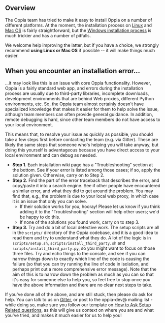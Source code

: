 ## Overview

The Oppia team has tried to make it easy to install Oppia on a number of different platforms. At the moment, the installation process on [Linux](https://github.com/oppia/oppia/wiki/Installing-Oppia-%28Linux%29) and [Mac OS](https://github.com/oppia/oppia/wiki/Installing-Oppia-%28Mac-OS%29) is fairly straightforward, but the [Windows installation process](https://github.com/oppia/oppia/wiki/Installing-Oppia-%28Windows%29) is much trickier and has a number of pitfalls.

We welcome help improving the latter, but if you have a choice, we strongly recommend **using Linux or Mac OS** if possible -- it will make things much easier.

## When you encounter an installation error...

...it may look like this is an issue with core Oppia functionality. However, Oppia is a fairly standard web app, and errors during the installation process are usually due to third-party libraries, incomplete downloads, development environments that are behind Web proxies, different Python environments, etc. So, the Oppia team almost certainly doesn't have specialized knowledge that makes it easier for them to help solve the issue, although team members can often provide general guidance. In addition, remote debugging is hard, since other team members do not have access to your local environment.

This means that, to resolve your issue as quickly as possible, you should take a few steps first before contacting the team (e.g. via Gitter). These are likely the same steps that someone who's helping you will take anyway, but doing this yourself is advantageous because you have direct access to your local environment and can debug as needed.

- **Step 1.** Each installation wiki page has a "Troubleshooting" section at the bottom. See if your error is listed among those cases; if so, apply the solution given. Otherwise, carry on to Step 2.
- **Step 2.** Find the part of the error traceback that describes the error, and copy/paste it into a search engine. See if other people have encountered a similar error, and what they did to get around the problem. You may find that, e.g., the problem is due to your local web proxy, in which case it is an issue that only you can solve.
  - If their solution works for you, hooray! Please let us know if you think adding it to the "Troubleshooting" section will help other users; we'd be happy to do this.
  - If none of the solutions you found work, carry on to step 3.
- **Step 3.** Try and do a bit of local detective work. The setup scripts are all in the `scripts/` directory of the Oppia codebase, and it is a good idea to read them and try to understand what they do. A lot of the logic is in `scripts/setup.sh`, `scripts/install_third_party.sh` and `scripts/install_third_party.py`, so you might want to focus on those three files. Try and echo things to the console, and see if you can narrow things down to exactly which line of the code is causing the failure (so that you can try running the line of code in isolation, and perhaps print out a more comprehensive error message). Note that the aim of this is to narrow down the problem as much as you can so that it's easy for someone else to help you, so feel free to stop once you have the above information and there are no clear next steps to take.

If you've done all of the above, and are still stuck, then please do ask for help. You can talk to us on [Gitter](https://gitter.im/oppia/oppia-chat), or post to the oppia-dev@ mailing list - while doing so, make sure you follow our template on [How to Ask Setup Related questions](https://github.com/oppia/oppia/wiki/Guide-on-How-to-Ask-Questions#setup-related-questions), as this will give us context on where you are and what you've tried, and makes it much easier for us to help you!